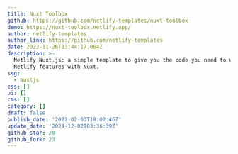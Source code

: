 ```yaml
---
title: Nuxt Toolbox
github: https://github.com/netlify-templates/nuxt-toolbox
demo: https://nuxt-toolbox.netlify.app/
author: netlify-templates
author_link: https://github.com/netlify-templates
date: 2023-11-26T13:44:17.064Z
description: >-
  Netlify Nuxt.js: a simple template to give you the code you need to use
  Netlify features with Nuxt.
ssg:
  - Nuxtjs
css: []
ui: []
cms: []
category: []
draft: false
publish_date: '2022-02-03T18:02:46Z'
update_date: '2024-12-02T03:36:39Z'
github_star: 28
github_fork: 23
---
```

